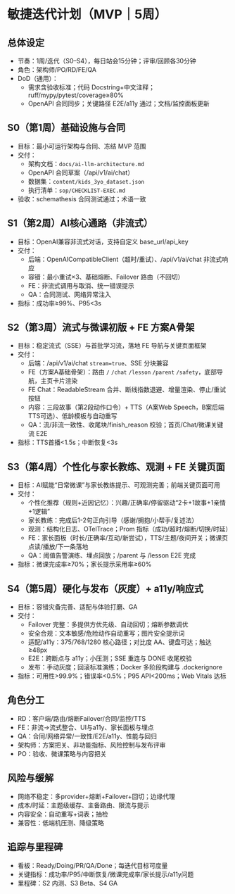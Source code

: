 # 敏捷迭代计划（MVP｜5周）

## 总体设定
- 节奏：1周/迭代（S0–S4），每日站会15分钟；评审/回顾各30分钟
- 角色：架构师/PO/RD/FE/QA
- DoD（通用）：
  - 需求含验收标准；代码 Docstring+中文注释；ruff/mypy/pytest/coverage≥80%
  - OpenAPI 合同同步；关键路径 E2E/a11y 通过；文档/监控面板更新

## S0（第1周）基础设施与合同
- 目标：最小可运行架构与合同、冻结 MVP 范围
- 交付：
  - 架构文档：`docs/ai-llm-architecture.md`
  - OpenAPI 合同草案（/api/v1/ai/chat）
  - 数据集：`content/kids_3yo_dataset.json`
  - 执行清单：`sop/CHECKLIST-EXEC.md`
- 验收：schemathesis 合同测试通过；术语一致

## S1（第2周）AI核心通路（非流式）
- 目标：OpenAI兼容非流式对话，支持自定义 base_url/api_key
- 交付：
  - 后端：OpenAICompatibleClient（超时/重试）、/api/v1/ai/chat 非流式响应
  - 容错：最小重试×3、基础熔断、Failover 路由（不回切）
  - FE：非流式调用与取消、统一错误提示
  - QA：合同测试、网络异常注入
- 指标：成功率≥99%、P95<3s

## S2（第3周）流式与微课初版 + FE 方案A骨架
- 目标：稳定流式（SSE）与首批学习流，落地 FE 导航与关键页面框架
- 交付：
  - 后端：/api/v1/ai/chat `stream=true`、SSE 分块兼容
  - FE（方案A基础骨架）：路由 `/` `/chat` `/lesson` `/parent` `/safety`，底部导航，主页卡片渲染
  - FE Chat：ReadableStream 合并、断线指数退避、增量渲染、停止/重试按钮
  - 内容：三段故事（第2段动作口令）+ TTS（A案Web Speech，B案后端TTS可选）、低龄模板与自动重写
  - QA：流/非流一致性、收尾块/finish_reason 校验；首页/Chat/微课关键流 E2E
- 指标：TTS首播<1.5s；中断恢复<3s

## S3（第4周）个性化与家长教练、观测 + FE 关键页面
- 目标：AI赋能“日常微课”与家长教练提示、可观测完善；前端关键页面可用
- 交付：
  - 个性化推荐（规则+近因记忆）：兴趣/正确率/停留驱动“2卡+1故事+1亲情+1逻辑”
  - 家长教练：完成后1-2句正向引导（感谢/拥抱/小帮手/复述法）
  - 观测：结构化日志、OTelTrace；Prom 指标（成功/超时/熔断/切换/时延）
  - FE：家长面板（时长/正确率/互动/新尝试），TTS/主题/夜间开关；微课页点读/播放/下一条落地
  - QA：阈值告警演练、埋点回放；/parent 与 /lesson E2E 完成
- 指标：微课完成率≥70%；家长提示采用率≥60%

## S4（第5周）硬化与发布（灰度）+ a11y/响应式
- 目标：容错灾备完善、适配与体验打磨、GA
- 交付：
  - Failover 完整：多提供方优先级、自动回切；熔断参数调优
  - 安全合规：文本敏感/危险动作自动重写；图片安全提示词
  - 适配/a11y：375/768/1280 核心路径；对比度 AA、键盘可达；触达≥48px
  - E2E：跨断点与 a11y；小压测；SSE 重连与 DONE 收尾校验
  - 发布：手动灰度；回滚标准演练；Docker 多阶段构建与 .dockerignore
- 指标：可用性>99.9%；错误率<0.5%；P95 API<200ms；Web Vitals 达标

## 角色分工
- RD：客户端/路由/熔断Failover/合同/监控/TTS
- FE：非流→流式整合、UI与a11y、家长面板与埋点
- QA：合同/网络异常/一致性/E2E/a11y、性能与回归
- 架构师：方案把关、非功能指标、风险控制与发布评审
- PO：验收、微课策略与内容把关

## 风险与缓解
- 网络不稳定：多provider+熔断+Failover+回切；边缘代理
- 成本/时延：主题级缓存、主备路由、限流与提示
- 内容安全：自动重写+词表；抽检
- 兼容性：低端机压测、降级策略

## 追踪与里程碑
- 看板：Ready/Doing/PR/QA/Done；每迭代目标可度量
- 关键指标：成功率/P95/中断恢复/微课完成率/家长提示/a11y问题
- 里程碑：S2 内测、S3 Beta、S4 GA
